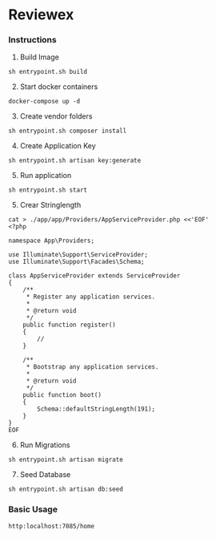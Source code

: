# Reviewex

### Instructions

1. Build Image
```
sh entrypoint.sh build 
```

2. Start docker containers
```
docker-compose up -d
```

3. Create vendor folders
```
sh entrypoint.sh composer install 
```

4. Create Application Key
```
sh entrypoint.sh artisan key:generate 
```
  
5. Run application
```
sh entrypoint.sh start
```

5. Crear Stringlength
```
cat > ./app/app/Providers/AppServiceProvider.php <<'EOF'
<?php

namespace App\Providers;

use Illuminate\Support\ServiceProvider;
use Illuminate\Support\Facades\Schema;

class AppServiceProvider extends ServiceProvider
{
    /**
     * Register any application services.
     *
     * @return void
     */
    public function register()
    {
        //
    }

    /**
     * Bootstrap any application services.
     *
     * @return void
     */
    public function boot()
    {
        Schema::defaultStringLength(191);
    }
}
EOF
```

6. Run Migrations
```
sh entrypoint.sh artisan migrate
```

7. Seed Database
```
sh entrypoint.sh artisan db:seed
```
  
### Basic Usage
  
```
http:localhost:7085/home
```
